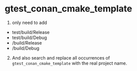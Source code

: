 # gtest_conan_cmake_template

1. only need to add 
- test/build/Release
- test/build/Debug
- <projectName>/build/Release
- <projectName>/build/Debug

2. And also search and replace all occurrences of `gtest_conan_cmake_template` with the real project name.
